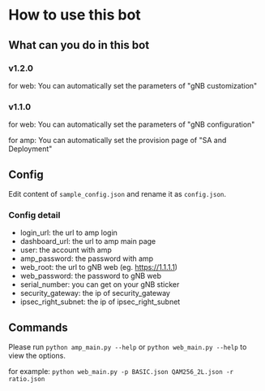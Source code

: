 # How to use this bot

## What can you do in this bot

### **v1.2.0**

for web: You can automatically set the parameters of "gNB customization"

### **v1.1.0**

for web: You can automatically set the parameters of "gNB configuration"

for amp: You can automatically set the provision page of "SA and Deployment"

## Config

Edit content of `sample_config.json` and rename it as `config.json`.

### Config detail

- login_url: the url to amp login
- dashboard_url: the url to amp main page
- user: the account with amp 
- amp_password: the password with amp 
- web_root: the url to gNB web (eg. https://1.1.1.1)
- web_password: the password to gNB web
- serial_number: you can get on your gNB sticker
- security_gateway: the ip of security_gateway
- ipsec_right_subnet: the ip of ipsec_right_subnet

## Commands

Please run `python amp_main.py --help` or `python web_main.py --help` to view the options.

for example: `python web_main.py -p BASIC.json QAM256_2L.json -r ratio.json`